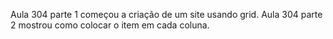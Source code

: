 Aula 304 parte 1 começou a criação de um site usando grid. Aula 304 parte 2 mostrou como colocar o item em cada coluna.